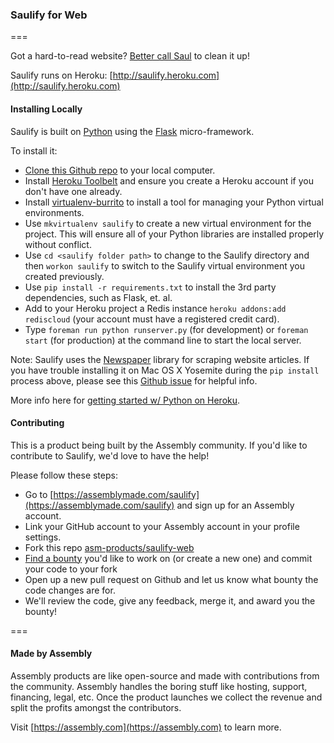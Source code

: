 ### Saulify for Web
===

Got a hard-to-read website? [Better call Saul](http://saulify.me) to clean it up!

Saulify runs on Heroku: [http://saulify.heroku.com](http://saulify.heroku.com)

#### Installing Locally

Saulify is built on [Python](https://www.python.org/) using the [Flask](http://flask.pocoo.org/docs/0.10/) micro-framework. 

To install it:

- [Clone this Github repo](https://help.github.com/articles/fetching-a-remote/) to your local computer.
- Install [Heroku Toolbelt](https://toolbelt.heroku.com/) and ensure you create a Heroku account if you don't have one already.
- Install [virtualenv-burrito](https://github.com/brainsik/virtualenv-burrito) to install a tool for managing your Python virtual environments.
- Use `mkvirtualenv saulify` to create a new virtual environment for the project. This will ensure all of your Python libraries are installed properly without conflict.
- Use `cd <saulify folder path>` to change to the Saulify directory and then `workon saulify` to switch to the Saulify virtual environment you created previously.
- Use `pip install -r requirements.txt` to install the 3rd party dependencies, such as Flask, et. al.
- Add to your Heroku project a Redis instance `heroku addons:add rediscloud` (your account must have a registered credit card). 
- Type `foreman run python runserver.py` (for development) or `foreman start` (for production) at the command line to start the local server.

Note: Saulify uses the [Newspaper](https://github.com/codelucas/newspaper) library for scraping website articles. If you have trouble installing it on Mac OS X Yosemite during the `pip install` process above, please see this [Github issue](https://github.com/codelucas/newspaper/issues/79) for helpful info.


More info here for [getting started w/ Python on Heroku](https://devcenter.heroku.com/articles/getting-started-with-python-o).

#### Contributing

This is a product being built by the Assembly community. If you'd like to contribute to Saulify, we'd love to have the help! 

Please follow these steps:

- Go to [https://assemblymade.com/saulify](https://assemblymade.com/saulify) and sign up for an Assembly account.
- Link your GitHub account to your Assembly account in your profile settings.
- Fork this repo [asm-products/saulify-web](https://github.com/asm-products/saulify-web)
- [Find a bounty](https://assembly.com/saulify/bounties) you'd like to work on (or create a new one) and commit your code to your fork
- Open up a new pull request on Github and let us know what bounty the code changes are for.
- We'll review the code, give any feedback, merge it, and award you the bounty!

===

#### Made by Assembly

Assembly products are like open-source and made with contributions from the community. Assembly handles the boring stuff like hosting, support, financing, legal, etc. Once the product launches we collect the revenue and split the profits amongst the contributors.

Visit [https://assembly.com](https://assembly.com) to learn more.
